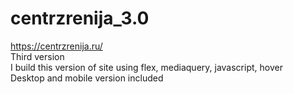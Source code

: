 # centrzrenija_3.0
https://centrzrenija.ru/<br/>
Third version <br/>
I build this version of site using flex, mediaquery, javascript, hover <br/>
Desktop and mobile version included

